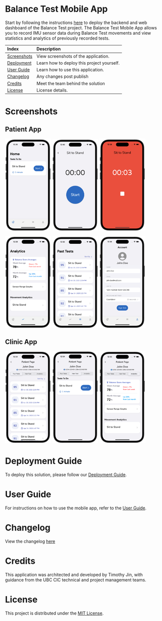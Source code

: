 # Balance Test Mobile App
Start by following the instructions [here](https://github.com/UBC-CIC/balance-test-dashboard/blob/main/docs/DeploymentGuide.md) to deploy the backend and web dashboard of the Balance Test project. The Balance Test Mobile App allows you to record IMU sensor data during Balance Test movements and view statistics and analytics of previously recorded tests. 

|Index| Description|
|:----------------|:-----------|
| [Screenshots](#screenshots)         |     View screenshots of the application.    |
| [Deployment](#deployment-guide)         |    Learn how to deploy this project yourself. |
| [User Guide](#user-guide)         |    Learn how to use this application. |
| [Changelog](#changelog)         |    Any changes post publish |
| [Credits](#credits)         |    Meet the team behind the solution |
| [License](#license)      |     License details.     |


# Screenshots

## Patient App

<p float="left">
  <img src="assets/new_test_page.PNG" width="30%"/>
  <img src="assets/recording_page.PNG" width="30%"/>
  <img src="assets/recording_in_progress.PNG" width="30%"/> 
</p>
<p float="left">
  <img src="assets/analytics_page.PNG" width="30%"/>
  <img src="assets/past_tests_page.PNG" width="30%"/>
  <img src="assets/account_page.PNG" width="30%"/> 
</p>

## Clinic App

<p float="left">
  <img src="assets/clinic_past_tests.png" width="30%"/>
  <img src="assets/clinic_new_test.png" width="30%"/>
  <img src="assets/clinic_analytics.png" width="30%"/> 
</p>


# Deployment Guide

To deploy this solution, please follow our [Deployment Guide](docs/DeploymentGuide.md).

# User Guide

For instructions on how to use the mobile app, refer to the [User Guide](docs/UserGuide.md).

# Changelog

View the changelog [here](/docs/Changelog.md)

# Credits

This application was architected and developed by Timothy Jin, with guidance from the UBC CIC technical and project management teams.



# License

This project is distributed under the [MIT License](./LICENSE).
